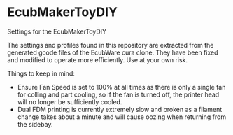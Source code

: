 # EcubMakerToyDIY
Settings for the EcubMakerToyDIY

The settings and profiles found in this repository are extracted from the generated gcode files of the EcubWare cura clone. They have been fixed and modified to operate more efficiently. Use at your own risk.

Things to keep in mind:

* Ensure Fan Speed is set to 100% at all times as there is only a single fan for colling and part cooling, so if the fan is turned off, the printer head will no longer be sufficiently cooled.
* Dual FDM printing is currently extremely slow and broken as a filament change takes about a minute and will cause oozing when returning from the sidebay.
